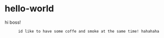 # hello-world

  hi boss!
  
          id like to have some coffe and smoke at the same time! hahahaha
